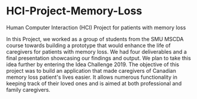 # HCI-Project-Memory-Loss
Human Computer Interaction (HCI) Project for patients with memory loss  

In this Project, we worked as a group of students from the SMU MSCDA course towards building a prototype that would enhance the life of caregivers for patients with memory loss. We had four deliverables and a final presentation showcasing our findings and output. We plan to take this idea further by entering the Idea Challenge 2019. The objective of this project was to build an application that made caregivers of Canadian memory loss patient's lives easier. It allows numerous functionality in keeping track of their loved ones and is aimed at both professional and family caregivers.
